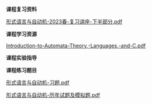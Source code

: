 <!-- tabs:start -->
**课程复习资料**

[形式语言与自动机-2023春-复习讲座-下半部分.pdf](https://gh.hitcs.cc/https://raw.githubusercontent.com/HIT-OpenCS/CS_Courses/main/公共课程/形式语言与自动机/课程复习资料/形式语言与自动机-2023春-复习讲座-下半部分.pdf)

**课程学习资源**

[Introduction-to-Automata-Theory,-Languages,-and-C.pdf](https://gh.hitcs.cc/https://raw.githubusercontent.com/HIT-OpenCS/CS_Courses/main/公共课程/形式语言与自动机/课程学习资源/Introduction-to-Automata-Theory,-Languages,-and-C.pdf)

**课程实验指导**

**课程练习题目**

[形式语言与自动机-习题.pdf](https://gh.hitcs.cc/https://raw.githubusercontent.com/HIT-OpenCS/CS_Courses/main/公共课程/形式语言与自动机/课程练习题目/形式语言与自动机-习题.pdf)

[形式语言与自动机-历年试题及模拟题.pdf](https://gh.hitcs.cc/https://raw.githubusercontent.com/HIT-OpenCS/CS_Courses/main/公共课程/形式语言与自动机/课程练习题目/形式语言与自动机-历年试题及模拟题.pdf)

<!-- tabs:end -->